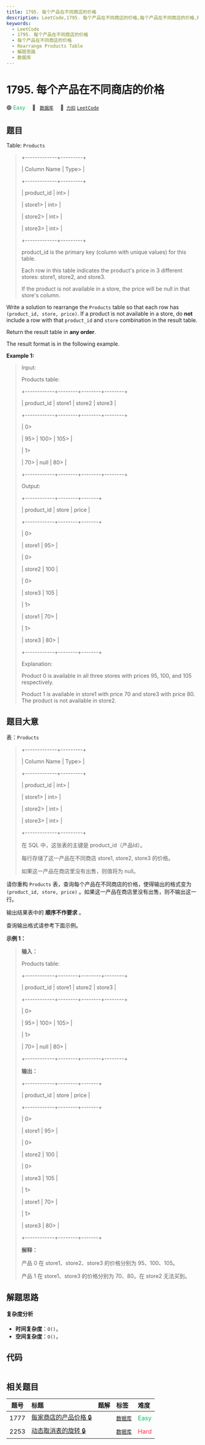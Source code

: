 ```yaml
---
title: 1795. 每个产品在不同商店的价格
description: LeetCode,1795. 每个产品在不同商店的价格,每个产品在不同商店的价格,Rearrange Products Table,解题思路,数据库
keywords:
  - LeetCode
  - 1795. 每个产品在不同商店的价格
  - 每个产品在不同商店的价格
  - Rearrange Products Table
  - 解题思路
  - 数据库
---
```


# 1795. 每个产品在不同商店的价格

🟢 <font color=#15bd66>Easy</font>&emsp; 🔖&ensp; [`数据库`](/tag/database.md)&emsp; 🔗&ensp;[`力扣`](https://leetcode.cn/problems/rearrange-products-table) [`LeetCode`](https://leetcode.com/problems/rearrange-products-table)

## 题目

Table: `Products`

> 
> 
> 
> 
> 
> +-------------+---------+
> 
> | Column Name | Type> 
> |
> 
> +-------------+---------+
> 
> | product_id  | int> 
>  |
> 
> | store1> 
>   | int> 
>  |
> 
> | store2> 
>   | int> 
>  |
> 
> | store3> 
>   | int> 
>  |
> 
> +-------------+---------+
> 
> product_id is the primary key (column with unique values) for this table.
> 
> Each row in this table indicates the product's price in 3 different stores: store1, store2, and store3.
> 
> If the product is not available in a store, the price will be null in that store's column.
> 
> 



Write a solution to rearrange the `Products` table so that each row has
`(product_id, store, price)`. If a product is not available in a store, do
**not** include a row with that `product_id` and `store` combination in the
result table.

Return the result table in **any order**.

The result format is in the following example.



**Example 1:**

> Input: 
> 
> Products table:
> 
> +------------+--------+--------+--------+
> 
> | product_id | store1 | store2 | store3 |
> 
> +------------+--------+--------+--------+
> 
> | 0> 
> > 
>   | 95> 
>  | 100> 
> | 105> 
> |
> 
> | 1> 
> > 
>   | 70> 
>  | null   | 80> 
>  |
> 
> +------------+--------+--------+--------+
> 
> Output: 
> 
> +------------+--------+-------+
> 
> | product_id | store  | price |
> 
> +------------+--------+-------+
> 
> | 0> 
> > 
>   | store1 | 95> 
> |
> 
> | 0> 
> > 
>   | store2 | 100   |
> 
> | 0> 
> > 
>   | store3 | 105   |
> 
> | 1> 
> > 
>   | store1 | 70> 
> |
> 
> | 1> 
> > 
>   | store3 | 80> 
> |
> 
> +------------+--------+-------+
> 
> Explanation: 
> 
> Product 0 is available in all three stores with prices 95, 100, and 105 respectively.
> 
> Product 1 is available in store1 with price 70 and store3 with price 80. The product is not available in store2.
> 
> 


## 题目大意

表：`Products`

> 
> 
> 
> 
> 
> +-------------+---------+
> 
> | Column Name | Type> 
> |
> 
> +-------------+---------+
> 
> | product_id  | int> 
>  |
> 
> | store1> 
>   | int> 
>  |
> 
> | store2> 
>   | int> 
>  |
> 
> | store3> 
>   | int> 
>  |
> 
> +-------------+---------+
> 
> 在 SQL 中，这张表的主键是 product_id（产品Id）。
> 
> 每行存储了这一产品在不同商店 store1, store2, store3 的价格。
> 
> 如果这一产品在商店里没有出售，则值将为 null。
> 
> 



请你重构 `Products` 表，查询每个产品在不同商店的价格，使得输出的格式变为`(product_id, store, price)`
。如果这一产品在商店里没有出售，则不输出这一行。

输出结果表中的 **顺序不作要求** 。

查询输出格式请参考下面示例。



**示例 1：**

> 
> 
> 
> 
> 
> **输入：**
> 
> Products table:
> 
> +------------+--------+--------+--------+
> 
> | product_id | store1 | store2 | store3 |
> 
> +------------+--------+--------+--------+
> 
> | 0> 
> > 
>   | 95> 
>  | 100> 
> | 105> 
> |
> 
> | 1> 
> > 
>   | 70> 
>  | null   | 80> 
>  |
> 
> +------------+--------+--------+--------+
> 
> **输出：**
> 
> +------------+--------+-------+
> 
> | product_id | store  | price |
> 
> +------------+--------+-------+
> 
> | 0> 
> > 
>   | store1 | 95> 
> |
> 
> | 0> 
> > 
>   | store2 | 100   |
> 
> | 0> 
> > 
>   | store3 | 105   |
> 
> | 1> 
> > 
>   | store1 | 70> 
> |
> 
> | 1> 
> > 
>   | store3 | 80> 
> |
> 
> +------------+--------+-------+
> 
> **解释：**
> 
> 产品 0 在 store1、store2、store3 的价格分别为 95、100、105。
> 
> 产品 1 在 store1、store3 的价格分别为 70、80。在 store2 无法买到。


## 解题思路

#### 复杂度分析

- **时间复杂度**：`O()`，
- **空间复杂度**：`O()`，

## 代码

```javascript

```

## 相关题目

<!-- prettier-ignore -->
| 题号 | 标题 | 题解 | 标签 | 难度 |
| :------: | :------ | :------: | :------ | :------ |
| 1777 | [每家商店的产品价格 🔒](https://leetcode.com/problems/products-price-for-each-store) |  |  [`数据库`](/tag/database.md) | <font color=#15bd66>Easy</font> |
| 2253 | [动态取消表的旋转 🔒](https://leetcode.com/problems/dynamic-unpivoting-of-a-table) |  |  [`数据库`](/tag/database.md) | <font color=#ff334b>Hard</font> |